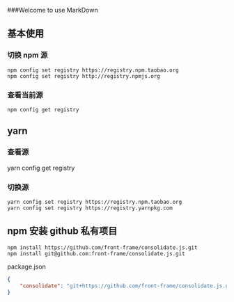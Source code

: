 ###Welcome to use MarkDown

## 基本使用

### 切换 npm 源
```
npm config set registry https://registry.npm.taobao.org
npm config set registry http://registry.npmjs.org
```

### 查看当前源
```
npm config get registry
```

## yarn

### 查看源
yarn config get registry

### 切换源
```
yarn config set registry https://registry.npm.taobao.org
yarn config set registry https://registry.yarnpkg.com
```

## npm 安装 github 私有项目
```
npm install https://github.com/front-frame/consolidate.js.git
npm install git@github.com:front-frame/consolidate.js.git
```
package.json
```json
{
    "consolidate": "git+https://github.com/front-frame/consolidate.js.git"
}
```
